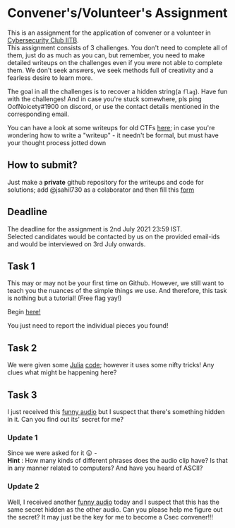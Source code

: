 # Convener's/Volunteer's Assignment
This is an assignment for the application of convener or a volunteer in [Cybersecurity Club IITB](https://www.facebook.com/groups/csec.iitb).  
This assignment consists of 3 challenges. You don't need to complete all of them, just do as much as you can, but remember, you need to make detailed writeups on the challenges even if you were not able to complete them. We don't seek answers, we seek methods full of creativity and a fearless desire to learn more.  

The goal in all the challenges is to recover a hidden string(a `flag`). Have fun with the challenges! And in case you're stuck somewhere,
pls ping OofNoicety#1900 on discord, or use the contact details mentioned in the corresponding email.

You can have a look at some writeups for old CTFs [here](https://github.com/CSEA-IITB/WriteUps); in case you're wondering how to write a "writeup" - it needn't be formal, but must have your thought process jotted down

## How to submit?
Just make a **private** github repository for the writeups and code for solutions; add @jsahil730 as a colaborator and then fill this [form](https://forms.gle/uzQhXHhQnEopCeqAA)

## Deadline
The deadline for the assignment is 2nd July 2021 23:59 IST.  
Selected candidates would be contacted by us on the provided email-ids and would be interviewed on 3rd July onwards.

## Task 1
This may or may not be your first time on Github. However, we still want to teach you the nuances of the
simple things we use. And therefore, this task is nothing but a tutorial! (Free flag yay!)

Begin [here!](https://github.com/jsahil730/Assignment/tree/develop/folder)

You just need to report the individual pieces you found!

## Task 2
We were given some [Julia](https://julialang.org/) [code](task2/challenge.jl); however it uses some nifty tricks!
Any clues what might be happening here?

## Task 3
I just received this [funny audio](task3/challenge1.mp3) but I suspect that there's something hidden in it.
Can you find out its' secret for me?

### Update 1
Since we were asked for it 😛 -  
**Hint** : How many kinds of different phrases does the audio clip have? Is that in any manner related to computers? And have you heard of ASCII?

### Update 2
Well, I received another [funny audio](task3/challenge.mp3) today and I suspect that this has the same secret hidden as the other audio.
Can you please help me figure out the secret? It may just be the key for me to become a Csec convener!!!
